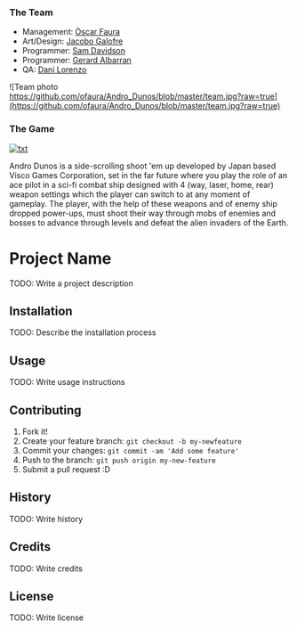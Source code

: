 ### The Team
* Management: [Òscar Faura](https://github.com/ofaura)
* Art/Design: [Jacobo Galofre](https://github.com/sherzock)
* Programmer: [Sam Davidson](https://github.com/samuelkurtdavidson)
* Programmer: [Gerard Albarran](https://github.com/GAPIntoTheGame)
* QA: [Dani Lorenzo](https://github.com/DLorenzoLaguno17)

![Team photo https://github.com/ofaura/Andro_Dunos/blob/master/team.jpg?raw=true](https://github.com/ofaura/Andro_Dunos/blob/master/team.jpg?raw=true)

### The Game

[![txt](https://github.com/ofaura/Andro_Dunos/blob/master/androdun.png?raw=true)](https://youtu.be/FYyT9rK8hGw)

Andro Dunos is a side-scrolling shoot 'em up developed by Japan based Visco Games Corporation, set in the far future
where you play the role of an ace pilot in a sci-fi combat ship designed with 4 (way, laser, 
home, rear) weapon settings which the player can switch to at any moment of gameplay. The player, with the help 
of these weapons and of enemy ship dropped power-ups, must shoot their way through mobs of enemies and bosses
to advance through levels and defeat the alien invaders of the Earth.

#
# Project Name
TODO: Write a project description
## Installation
TODO: Describe the installation process
## Usage
TODO: Write usage instructions
## Contributing
1. Fork it!
2. Create your feature branch: `git checkout -b my-newfeature`
3. Commit your changes: `git commit -am 'Add some
feature'`
4. Push to the branch: `git push origin my-new-feature`
5. Submit a pull request :D
## History
TODO: Write history
## Credits
TODO: Write credits
## License
TODO: Write license
